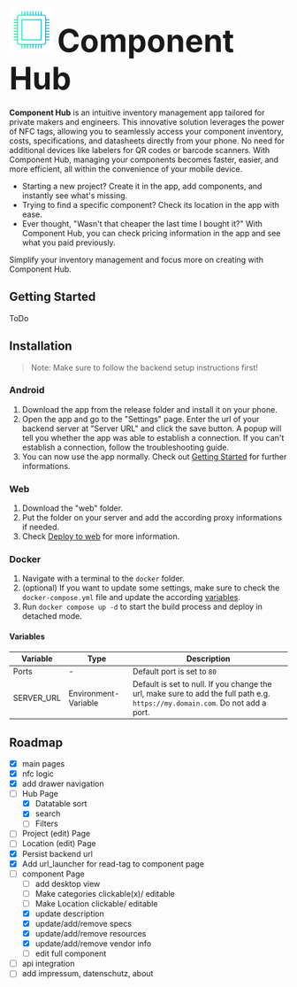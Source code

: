 # <img src="./assets/logos/logo_whitespace.png" height=80> <span style="font-size: 2em;" > Component Hub</span> 

**Component Hub** is an intuitive inventory management app tailored for private makers and engineers. This innovative solution leverages the power of NFC tags, allowing you to seamlessly access your component inventory, costs, specifications, and datasheets directly from your phone. No need for additional devices like labelers for QR codes or barcode scanners. With Component Hub, managing your components becomes faster, easier, and more efficient, all within the convenience of your mobile device.

- Starting a new project? Create it in the app, add components, and instantly see what's missing. 
- Trying to find a specific component? Check its location in the app with ease. 
- Ever thought, "Wasn't that cheaper the last time I bought it?" With Component Hub, you can check pricing information in the app and see what you paid previously. 
  
Simplify your inventory management and focus more on creating with Component Hub.

## Getting Started
ToDo

## Installation
> Note: Make sure to follow the backend setup instructions first!

### Android
1. Download the app from the release folder and install it on your phone.
2. Open the app and go to the "Settings" page. Enter the url of your backend server at "Server URL" and click the save button. A popup will tell you whether the app was able to establish a connection. If you can't establish a connection, follow the troubleshooting guide.
3. You can now use the app normally. Check out [Getting Started](#Getting-Started) for further informations.

### Web
1. Download the "web" folder.
2. Put the folder on your server and add the according proxy informations if needed.
3. Check [Deploy to web](https://docs.flutter.dev/deployment/web#deploying-to-the-web) for more information.

### Docker
1. Navigate with a terminal to the `docker` folder.
2. (optional) If you want to update some settings, make sure to check the `docker-compose.yml` file and update the according [variables](#variables). 
3. Run `docker compose up -d` to start the build process and deploy in detached mode.

#### Variables

| Variable | Type | Description |
| --- | --- | --- |
| Ports | - | Default port is set to `80` |
| SERVER_URL | Environment-Variable | Default is set to null. If you change the url, make sure to add the full path e.g. `https://my.domain.com`. Do not add a port.  |

## Roadmap

- [x] main pages
- [x] nfc logic
- [x] add drawer navigation 
- [ ] Hub Page
  - [x] Datatable sort 
  - [x] search
  - [ ] Filters
- [ ] Project (edit) Page
- [ ] Location (edit) Page
- [x] Persist backend url
- [x] Add url_launcher for read-tag to component page
- [ ] component Page
  - [ ] add desktop view
  - [ ] Make categories clickable(x)/ editable
  - [ ] Make Location clickable/ editable
  - [x] update description
  - [x] update/add/remove specs
  - [x] update/add/remove resources
  - [x] update/add/remove vendor info
  - [ ] edit full component
- [ ] api integration
- [ ] add impressum, datenschutz, about